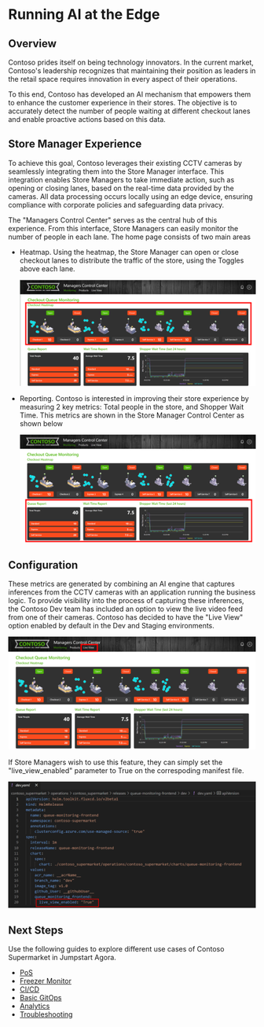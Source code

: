 # Running AI at the Edge

## Overview

Contoso prides itself on being technology innovators. In the current market, Contoso's leadership recognizes that maintaining their position as leaders in the retail space requires innovation in every aspect of their operations.

To this end, Contoso has developed an AI mechanism that empowers them to enhance the customer experience in their stores. The objective is to accurately detect the number of people waiting at different checkout lanes and enable proactive actions based on this data.

## Store Manager Experience

To achieve this goal, Contoso leverages their existing CCTV cameras by seamlessly integrating them into the Store Manager interface. This integration enables Store Managers to take immediate action, such as opening or closing lanes, based on the real-time data provided by the cameras. All data processing occurs locally using an edge device, ensuring compliance with corporate policies and safeguarding data privacy.

The "Managers Control Center" serves as the central hub of this experience. From this interface, Store Managers can easily monitor the number of people in each lane. The home page consists of two main areas

- Heatmap. Using the heatmap, the Store Manager can open or close checkout lanes to distribute the traffic of the store, using the Toggles above each lane.
  
    ![Store Manager Screenshot Heatmap focus](./img/checkout-heatmap.png)

- Reporting. Contoso is interested in improving their store experience by measuring 2 key metrics: Total people in the store, and Shopper Wait Time. This metrics are shown in the Store Manager Control Center as shown below

    ![Store Manager Reporting Pane](./img/reporting.png)

## Configuration

These metrics are generated by combining an AI engine that captures inferences from the CCTV cameras with an application running the business logic. To provide visibility into the process of capturing these inferences, the Contoso Dev team has included an option to view the live video feed from one of their cameras. Contoso has decided to have the "Live View" option enabled by default in the Dev and Staging environments.

![Screenshot of config file](./img/live-view-button.png)

 If Store Managers wish to use this feature, they can simply set the "live_view_enabled" parameter to True on the correspoding manifest file.

 ![Screenshot of dev.yaml file](./img/live-view-code.png)

## Next Steps

Use the following guides to explore different use cases of Contoso Supermarket in Jumpstart Agora.

- [PoS](https://placeholder)
- [Freezer Monitor](https://placeholder)
- [CI/CD](https://placeholder)
- [Basic GitOps](https://placeholder)
- [Analytics](https://analytics)
- [Troubleshooting](https://troubleshooting)
